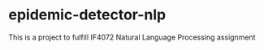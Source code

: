 # epidemic-detector-nlp

This is a project to fulfill IF4072 Natural Language Processing assignment
